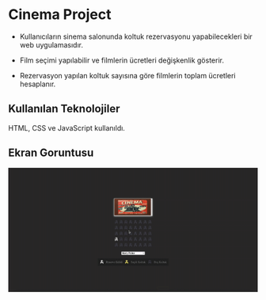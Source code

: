 <h1>Cinema Project</h1>

- Kullanıcıların sinema salonunda koltuk rezervasyonu yapabilecekleri bir web uygulamasıdır.

- Film seçimi yapılabilir ve filmlerin ücretleri değişkenlik gösterir.

- Rezervasyon yapılan koltuk sayısına göre filmlerin toplam ücretleri hesaplanır.

<h2>Kullanılan Teknolojiler</h2>

HTML, CSS ve JavaScript kullanıldı.

<h2>Ekran Goruntusu</h2>

![](ekran.gif)

